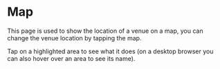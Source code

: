 ﻿# Map

This page is used to show the location of a venue on a map, you can change the venue location by tapping the map.

Tap on a highlighted area to see what it does (on a desktop browser you can also hover over an area to see its name).

<object type=image/svg+xml data="mappage.svg" height=700 style="width:90%"></object>
